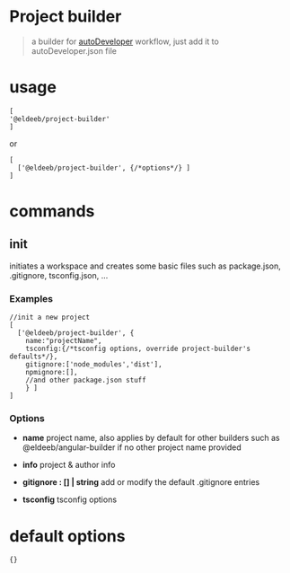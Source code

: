 # Project builder

> a builder for [autoDeveloper](https://github.com/goblins-tech/autoDeveloper) workflow, just add it to autoDeveloper.json file

# usage

```
[
'@eldeeb/project-builder'
]
```

or

```
[
  ['@eldeeb/project-builder', {/*options*/} ]
]
```

# commands

## init

initiates a workspace and creates some basic files such as package.json, .gitignore, tsconfig.json, ...

### Examples

```
//init a new project
[
  ['@eldeeb/project-builder', {
    name:"projectName",
    tsconfig:{/*tsconfig options, override project-builder's defaults*/},
    gitignore:['node_modules','dist'],
    npmignore:[],
    //and other package.json stuff
    } ]
]

```

### Options

- **name** project name, also applies by default for other builders such as @eldeeb/angular-builder if no other project name provided

- **info** project & author info

- **gitignore : [] | string**
  add or modify the default .gitignore entries

- **tsconfig** tsconfig options

# default options

```
{}
```
